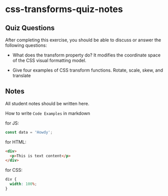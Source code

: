 # css-transforms-quiz-notes

## Quiz Questions

After completing this exercise, you should be able to discuss or answer the following questions:

- What does the transform property do?
  It modifies the coordinate space of the CSS visual formatting model.

- Give four examples of CSS transform functions.
  Rotate, scale, skew, and translate

## Notes

All student notes should be written here.

How to write `Code Examples` in markdown

for JS:

```javascript
const data = 'Howdy';
```

for HTML:

```html
<div>
  <p>This is text content</p>
</div>
```

for CSS:

```css
div {
  width: 100%;
}
```
